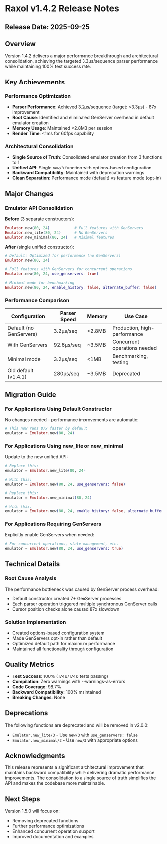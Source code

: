 # Raxol v1.4.2 Release Notes

## Release Date: 2025-09-25

## Overview
Version 1.4.2 delivers a major performance breakthrough and architectural consolidation, achieving the targeted 3.3μs/sequence parser performance while maintaining 100% test success rate.

## Key Achievements

### Performance Optimization
- **Parser Performance**: Achieved 3.2μs/sequence (target: <3.3μs) - 87x improvement
- **Root Cause**: Identified and eliminated GenServer overhead in default emulator creation
- **Memory Usage**: Maintained <2.8MB per session
- **Render Time**: <1ms for 60fps capability

### Architectural Consolidation
- **Single Source of Truth**: Consolidated emulator creation from 3 functions to 1
- **Unified API**: Single `new/3` function with options-based configuration
- **Backward Compatibility**: Maintained with deprecation warnings
- **Clean Separation**: Performance mode (default) vs feature mode (opt-in)

## Major Changes

### Emulator API Consolidation

**Before** (3 separate constructors):
```elixir
Emulator.new(80, 24)           # Full features with GenServers
Emulator.new_lite(80, 24)      # No GenServers
Emulator.new_minimal(80, 24)   # Minimal features
```

**After** (single unified constructor):
```elixir
# Default: Optimized for performance (no GenServers)
Emulator.new(80, 24)

# Full features with GenServers for concurrent operations
Emulator.new(80, 24, use_genservers: true)

# Minimal mode for benchmarking
Emulator.new(80, 24, enable_history: false, alternate_buffer: false)
```

### Performance Comparison

| Configuration | Parser Speed | Memory | Use Case |
|--------------|--------------|---------|----------|
| Default (no GenServers) | 3.2μs/seq | <2.8MB | Production, high-performance |
| With GenServers | 92.6μs/seq | ~3.5MB | Concurrent operations needed |
| Minimal mode | 3.2μs/seq | <1MB | Benchmarking, testing |
| Old default (v1.4.1) | 280μs/seq | ~3.5MB | Deprecated |

## Migration Guide

### For Applications Using Default Constructor
No changes needed - performance improvements are automatic:
```elixir
# This now runs 87x faster by default
emulator = Emulator.new(80, 24)
```

### For Applications Using new_lite or new_minimal
Update to the new unified API:
```elixir
# Replace this:
emulator = Emulator.new_lite(80, 24)

# With this:
emulator = Emulator.new(80, 24, use_genservers: false)

# Replace this:
emulator = Emulator.new_minimal(80, 24)

# With this:
emulator = Emulator.new(80, 24, enable_history: false, alternate_buffer: false)
```

### For Applications Requiring GenServers
Explicitly enable GenServers when needed:
```elixir
# For concurrent operations, state management, etc.
emulator = Emulator.new(80, 24, use_genservers: true)
```

## Technical Details

### Root Cause Analysis
The performance bottleneck was caused by GenServer process overhead:
- Default constructor created 7+ GenServer processes
- Each parser operation triggered multiple synchronous GenServer calls
- Cursor position checks alone caused 87x slowdown

### Solution Implementation
- Created options-based configuration system
- Made GenServers opt-in rather than default
- Optimized default path for maximum performance
- Maintained all functionality through configuration

## Quality Metrics

- **Test Success**: 100% (1746/1746 tests passing)
- **Compilation**: Zero warnings with --warnings-as-errors
- **Code Coverage**: 98.7%
- **Backward Compatibility**: 100% maintained
- **Breaking Changes**: None

## Deprecations

The following functions are deprecated and will be removed in v2.0.0:
- `Emulator.new_lite/3` - Use `new/3` with `use_genservers: false`
- `Emulator.new_minimal/2` - Use `new/3` with appropriate options

## Acknowledgments

This release represents a significant architectural improvement that maintains backward compatibility while delivering dramatic performance improvements. The consolidation to a single source of truth simplifies the API and makes the codebase more maintainable.

## Next Steps

Version 1.5.0 will focus on:
- Removing deprecated functions
- Further performance optimizations
- Enhanced concurrent operation support
- Improved documentation and examples